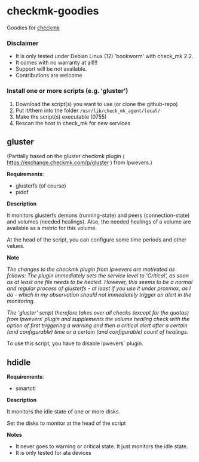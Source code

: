 # checkmk-goodies
Goodies for [checkmk](https://checkmk.com)

### Disclaimer
- It is only tested under Debian Linux (12) 'bookworm' with check_mk 2.2.
- It comes with no warranty at all!!!
- Support will be not available.
- Contributions are welcome

### Install one or more scripts (e.g. 'gluster')
1. Download the script(s) you want to use (or clone the github-repo)
2. Put it/them into the folder `/usr/lib/check_mk_agent/local/` 
3. Make the script(s) executable (0755)
4. Rescan the host in check_mk for new services

## gluster
(Partially based on the gluster checkmk plugin ( https://exchange.checkmk.com/p/gluster ) from lpwevers.)

__Requirements__:
- glusterfs (of course)
- pidof

__Description__

It monitors glusterfs demons (running-state) and peers (connection-state) and volumes (needed healings).
Also, the needed healings of a volume are available as a metric for this volume.

At the head of the script, you can configure some time periods and other values.

__Note__

*The changes to the checkmk plugin from lpwevers are motivated as follows: The plugin immediately sets the service level to 'Critical', as soon as at least one file needs to be healed.*
*However, this seems to be a normal and regular process of glusterfs - at least if you use it under proxmox, as I do - which in my observation should not immediately trigger an alert in the monitoring.*

*The 'gluster' script therefore takes over all checks (except for the quotas) from lpwevers´ plugin and supplements the volume healing check with the option of first triggering a warning and then a critical alert after a certain (and configurable) time or a certain (and configurable) count of healings.*

To use this script, you have to disable lpwevers´ plugin.


## hdidle

__Requirements__:
- smartctl

__Description__

It monitors the idle state of one or more disks.

Set the disks to monitor at the head of the script

__Notes__

- It never goes to warning or critical state. It just monitors the idle state.
- It is only tested for ata devices